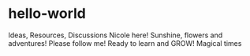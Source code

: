 # hello-world
Ideas, Resources, Discussions
Nicole here! Sunshine, flowers and adventures! Please follow me!
Ready to learn and GROW!
Magical times
